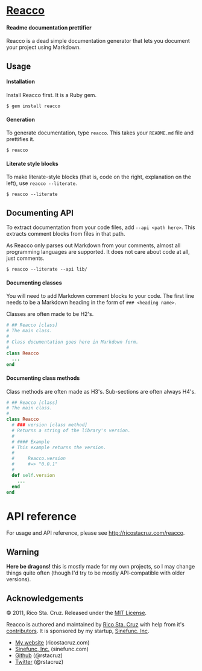 # [Reacco](http://ricostacruz.com/reacco)
#### Readme documentation prettifier

Reacco is a dead simple documentation generator that lets you document your 
project using Markdown.

## Usage

#### Installation
Install Reacco first. It is a Ruby gem.

    $ gem install reacco

#### Generation
To generate documentation, type `reacco`. This takes your `README.md` file and 
prettifies it.

    $ reacco

#### Literate style blocks
To make literate-style blocks (that is, code on the right, explanation on the
left), use `reacco --literate`.

    $ reacco --literate

## Documenting API
To extract documentation from your code files, add `--api <path here>`. This 
extracts comment blocks from files in that path.

As Reacco only parses out Markdown from your comments, almost all programming 
languages are supported. It does not care about code at all, just comments.

    $ reacco --literate --api lib/

#### Documenting classes
You will need to add Markdown comment blocks to your code. The first line needs 
to be a Markdown heading in the form of `### <heading name>`.

Classes are often made to be H2's.

``` ruby
# ## Reacco [class]
# The main class.
#
# Class documentation goes here in Markdown form.
#
class Reacco
  ...
end
```

#### Documenting class methods
Class methods are often made as H3's. Sub-sections are often always H4's.

``` ruby
# ## Reacco [class]
# The main class.
#
class Reacco
  # ### version [class method]
  # Returns a string of the library's version.
  #
  # #### Example
  # This example returns the version.
  #
  #     Reacco.version
  #     #=> "0.0.1"
  #
  def self.version
    ...
  end
end
```

# API reference

For usage and API reference, please see http://ricostacruz.com/reacco. [](#api_reference)

Warning
-------

**Here be dragons!** this is mostly made for my own projects, so I may change 
things quite often (though I'd try to be mostly API-compatible with older
versions).

Acknowledgements
----------------

© 2011, Rico Sta. Cruz. Released under the [MIT 
License](http://www.opensource.org/licenses/mit-license.php).

Reacco is authored and maintained by [Rico Sta. Cruz][rsc] with help from it's 
[contributors][c]. It is sponsored by my startup, [Sinefunc, Inc][sf].

 * [My website](http://ricostacruz.com) (ricostacruz.com)
 * [Sinefunc, Inc.](http://sinefunc.com) (sinefunc.com)
 * [Github](http://github.com/rstacruz) (@rstacruz)
 * [Twitter](http://twitter.com/rstacruz) (@rstacruz)

[rsc]: http://ricostacruz.com
[c]:   http://github.com/rstacruz/reacco/contributors
[sf]:  http://sinefunc.com

